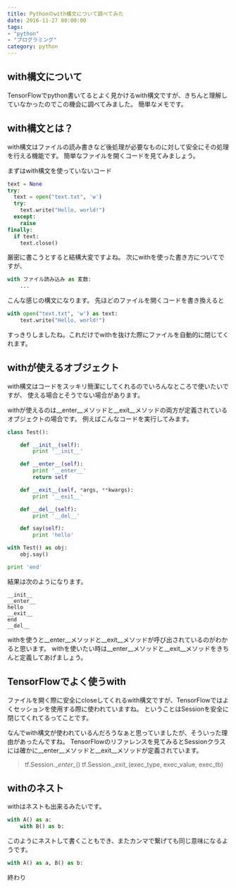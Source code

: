 ```yaml
---
title: Pythonのwith構文について調べてみた
date: 2016-11-27 00:00:00
tags:
- "python"
- "プログラミング"
category: python
---
```

## with構文について
TensorFlowでpython書いてるとよく見かけるwith構文ですが、きちんと理解していなかったのでこの機会に調べてみました。
簡単なメモです。
<!-- More -->

## with構文とは？
with構文はファイルの読み書きなど後処理が必要なものに対して安全にその処理を行える機能です。
簡単なファイルを開くコードを見てみましょう。

まずはwith構文を使っていないコード

```python
text = None
try:
  text = open("text.txt", 'w')
  try:
    text.write("Hello, world!")
  except:
    raise
finally:
  if text:
    text.close()
```

厳密に書こうとすると結構大変ですよね。
次にwithを使った書き方についてですが、

```python
with ファイル読み込み as 変数:
    ...
```

こんな感じの構文になります。
先ほどのファイルを開くコードを書き換えると

```python
with open("text.txt", 'w') as text:
    text.write("Hello, world!")
```

すっきりしましたね。これだけでwithを抜けた際にファイルを自動的に閉じてくれます。

## withが使えるオブジェクト
with構文はコードをスッキリ簡潔にしてくれるのでいろんなところで使いたいですが、
使える場合とそうでない場合があります。

withが使えるのは__enter__メソッドと__exit__メソッドの両方が定義されているオブジェクトの場合です。
例えばこんなコードを実行してみます。

```python
class Test():

    def __init__(self):
        print '__init__'

    def __enter__(self):
        print '__enter__'
        return self

    def __exit__(self, *args, **kwargs):
        print '__exit__'

    def __del__(self):
        print '__del__'

    def say(self):
        print 'hello'

with Test() as obj:
    obj.say()

print 'end'
```

結果は次のようになります。

```
__init__
__enter__
hello
__exit__
end
__del__
```

withを使うと__enter__メソッドと__exit__メソッドが呼び出されているのがわかると思います。
withを使いたい時は__enter__メソッドと__exit__メソッドをきちんと定義してあげましょう。

## TensorFlowでよく使うwith
ファイルを開く際に安全にcloseしてくれるwith構文ですが、TensorFlowではよくセッションを使用する際に使われていますね。
ということはSessionを安全に閉じてくれてるってことです。

なんでwith構文が使われているんだろうなぁと思っていましたが、そういった理由があったんですね。
TensorFlowのリファレンスを見てみるとSessionクラスには確かに__enter__メソッドと__exit__メソッドが定義されています。

> tf.Session.\__enter\__()
> tf.Session.\__exit\__(exec_type, exec_value, exec_tb)

## withのネスト
withはネストも出来るみたいです。

```python
with A() as a:
    with B() as b:
```

このようにネストして書くこともでき、またカンマで繋げても同じ意味になるようです。

```python
with A() as a, B() as b:
```

終わり
